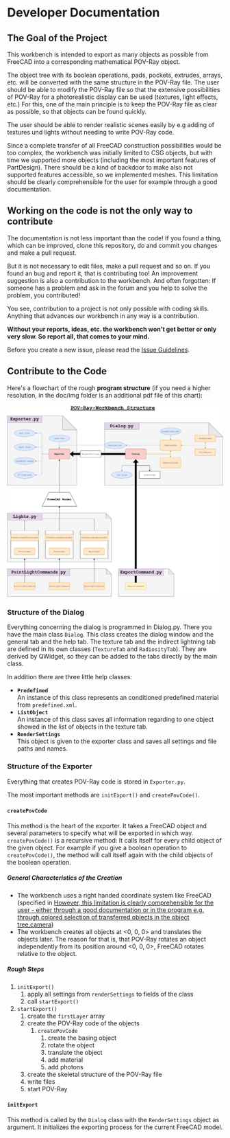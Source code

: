 # Developer Documentation

## The Goal of the Project

This workbench is intended to export as many objects as possible from FreeCAD into a corresponding mathematical POV-Ray object.

The object tree with its boolean operations, pads, pockets, extrudes, arrays, etc. will be converted with the same structure in the POV-Ray file. The user should be able to modify the POV-Ray file so that the
extensive possibilities of POV-Ray for a photorealistic display can be used (textures, light effects, etc.) For this, one of the main principle is to keep the POV-Ray file as clear as possible, so that objects can be found quickly.

The user should be able to render realistic scenes easily by e.g adding of textures und lights without needing to write POV-Ray code.

Since a complete transfer of all FreeCAD construction possibilities would be too complex, the workbench was initially limited to CSG objects, but with time we supported more objects (including the most important features of PartDesign). There should be a kind of backdoor to make also not supported features accessible, so we implemented meshes. This limitation should be clearly comprehensible for the user for example through a good documentation.

## Working on the code is not the only way to contribute

The documentation is not less important than the code! If you found a thing, which can be improved, clone this repository, do and commit you changes and make a pull request.

But it is not necessary to edit files, make a pull request and so on. If you found an bug and report it, that is contributing too! An improvement suggestion is also a contribution to the workbench.
And often forgotten: If someone has a problem and ask in the forum and you help to solve the problem, you contributed!

You see, contribution to a project is not only possible with coding skills. Anything that advances our workbench in any way is a contribution.

**Without your reports, ideas, etc. the workbench won't get better or only very slow. So report all, that comes to your mind.**

Before you create a new issue, please read the [Issue Guidelines](https://gitlab.com/usbhub/exporttopovray/issues/26).

## Contribute to the Code

Here's a flowchart of the rough **program structure** (if you need a higher resolution, in the doc/img folder is an additional pdf file of this chart):

![Flowchart of the workbench](/doc/img/Workbench%20Structure.png)

### Structure of the Dialog

Everything concerning the dialog is programmed in Dialog.py. There you have the main class `Dialog`. This class creates the dialog window and the general tab and the help tab. The texture tab and the indirect lightning tab are defined in its own classes (`TextureTab` and `RadiosityTab`). They are derived by QWidget, so they can be added to the tabs directly by the main class.

In addition there are three little help classes:

* **`Predefined`**  
  An instance of this class represents an conditioned predefined material from `predefined.xml`.
* **`ListObject`**  
  An instance of this class saves all information regarding to one object showed in the list of objects in the texture tab.
* **`RenderSettings`**  
  This object is given to the exporter class and saves all settings and file paths and names.

### Structure of the Exporter

Everything that creates POV-Ray code is stored in `Exporter.py`.

The most important methods are `initExport()` and `createPovCode()`.

#### `createPovCode`

This method is the heart of the exporter. It takes a FreeCAD object and several parameters to specify what will be exported in which way. `createPovCode()` is a recursive method: It calls itself for every child object of the given object. For example if you give a boolean operation to `createPovCode()`, the method will call itself again with the child objects of the boolean operation.

##### General Characteristics of the Creation

* The workbench uses a right handed coordinate system like FreeCAD (specified in [However, this limitation is clearly comprehensible for the user - either through a good documentation or in the program e.g. through colored selection of transferred objects in the object tree.camera](#camera))
* The workbench creates all objects at <0, 0, 0> and translates the objects later. The reason for that is, that POV-Ray rotates an object independently from its position around <0, 0, 0>, FreeCAD rotates relative to the object.

##### Rough Steps

1. `initExport()`
   1. apply all settings from `renderSettings` to fields of the class
   2. call `startExport()`
2. `startExport()`
   1. create the `firstLayer` array
   2. create the POV-Ray code of the objects
      1. `createPovCode`
         1. create the basing object
         2. rotate the object
         3. translate the object
         4. add material
         5. add photons
   3. create the skeletal structure of the POV-Ray file
   4. write files
   5. start POV-Ray


#### `initExport`

This method is called by the `Dialog` class with the `RenderSettings` object as argument. It initializes the exporting process for the current FreeCAD model.
